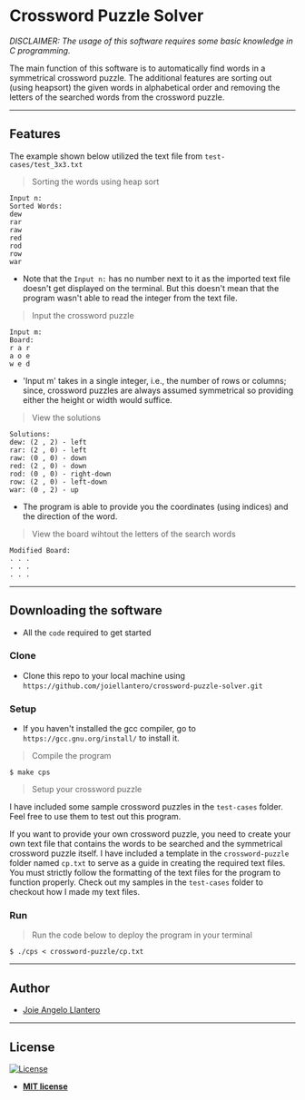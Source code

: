 # Crossword Puzzle Solver

*DISCLAIMER: The usage of this software requires some basic knowledge in C programming.*

The main function of this software is to automatically find words in a symmetrical crossword puzzle. The additional features are sorting out (using heapsort) the given words in alphabetical order and removing the letters of the searched words from the crossword puzzle.

---
## Features

The example shown below utilized the text file from `test-cases/test_3x3.txt`

> Sorting the words using heap sort

```shell
Input n:
Sorted Words:
dew
rar
raw
red
rod
row
war
```
- Note that the `Input n:` has no number next to it as the imported text file doesn't get displayed on the terminal. But this doesn't mean that the program wasn't able to read the integer from the text file.

> Input the crossword puzzle

```shell
Input m:
Board:
r a r
a o e
w e d
```
- 'Input m' takes in a single integer, i.e., the number of rows or columns; since, crossword puzzles are always assumed symmetrical so providing either the height or width would suffice.

> View the solutions

```shell
Solutions:
dew: (2 , 2) - left
rar: (2 , 0) - left
raw: (0 , 0) - down
red: (2 , 0) - down
rod: (0 , 0) - right-down
row: (2 , 0) - left-down
war: (0 , 2) - up
```
- The program is able to provide you the coordinates (using indices) and the direction of the word.

> View the board wihtout the letters of the search words

```shell
Modified Board:
. . .
. . .
. . .
```

---
## Downloading the software

- All the `code` required to get started

### Clone

- Clone this repo to your local machine using `https://github.com/joiellantero/crossword-puzzle-solver.git`

### Setup

- If you haven't installed the gcc compiler, go to `https://gcc.gnu.org/install/` to install it.

> Compile the program

```shell
$ make cps
```

> Setup your crossword puzzle

I have included some sample crossword puzzles in the `test-cases` folder. Feel free to use them to test out this program.

If you want to provide your own crossword puzzle, you need to create your own text file that contains the words to be searched and the symmetrical crossword puzzle itself. I have included a template in the `crossword-puzzle` folder named `cp.txt` to serve as a guide in creating the required text files. You must strictly follow the formatting of the text files for the program to function properly. Check out my samples in the `test-cases` folder to checkout how I made my text files.

### Run

> Run the code below to deploy the program in your terminal

```shell
$ ./cps < crossword-puzzle/cp.txt
```

---
## Author
- [Joie Angelo Llantero](https://joiellantero.codes)

---
## License

[![License](http://img.shields.io/:license-mit-blue.svg?style=flat-square)](http://badges.mit-license.org)

- **[MIT license](http://opensource.org/licenses/mit-license.php)**
